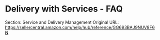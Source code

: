 # Delivery with Services - FAQ

Section: Service and Delivery Management
Original URL: https://sellercentral.amazon.com/help/hub/reference/GG693BAJ9NUV8F6N



